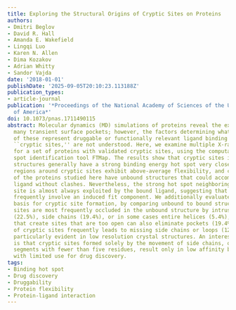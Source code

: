 ```yaml
---
title: Exploring the Structural Origins of Cryptic Sites on Proteins
authors:
- Dmitri Beglov
- David R. Hall
- Amanda E. Wakefield
- Lingqi Luo
- Karen N. Allen
- Dima Kozakov
- Adrian Whitty
- Sandor Vajda
date: '2018-01-01'
publishDate: '2025-09-05T20:10:23.113188Z'
publication_types:
- article-journal
publication: '*Proceedings of the National Academy of Sciences of the United States
  of America*'
doi: 10.1073/pnas.1711490115
abstract: Molecular dynamics (MD) simulations of proteins reveal the existence of
  many transient surface pockets; however, the factors determining what small subset
  of these represent druggable or functionally relevant ligand binding sites, called
  ``cryptic sites,'' are not understood. Here, we examine multiple X-ray structures
  for a set of proteins with validated cryptic sites, using the computational hot
  spot identification tool FTMap. The results show that cryptic sites in ligand-free
  structures generally have a strong binding energy hot spot very close by. As expected,
  regions around cryptic sites exhibit above-average flexibility, and close to 50%
  of the proteins studied here have unbound structures that could accommodate the
  ligand without clashes. Nevertheless, the strong hot spot neighboring each cryptic
  site is almost always exploited by the bound ligand, suggesting that binding may
  frequently involve an induced fit component. We additionally evaluated the structural
  basis for cryptic site formation, by comparing unbound to bound structures. Cryptic
  sites are most frequently occluded in the unbound structure by intrusion of loops
  (22.5%), side chains (19.4%), or in some cases entire helices (5.4%), but motions
  that create sites that are too open can also eliminate pockets (19.4%). The flexibility
  of cryptic sites frequently leads to missing side chains or loops (12%) that are
  particularly evident in low resolution crystal structures. An interesting observation
  is that cryptic sites formed solely by the movement of side chains, or of backbone
  segments with fewer than five residues, result only in low affinity binding sites
  with limited use for drug discovery.
tags:
- Binding hot spot
- Drug discovery
- Druggability
- Protein flexibility
- Protein-ligand interaction
---
```

